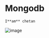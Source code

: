 # Mongodb
```bash
I**am** chetan
```
![image](/home/chetan/Desktop/Documentation/Mongodb/Mongodb.jpg)
